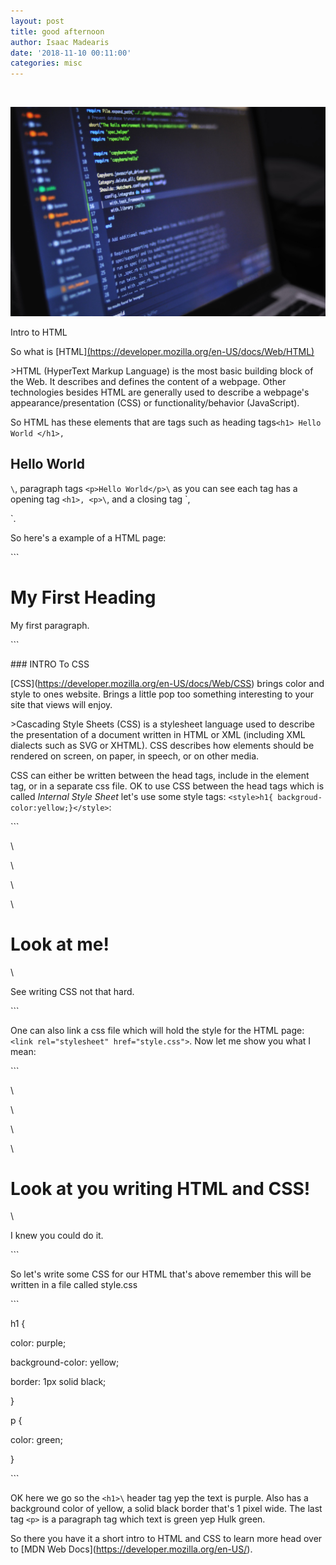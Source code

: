 ```yaml
---
layout: post
title: good afternoon
author: Isaac Madearis
date: '2018-11-10 00:11:00'
categories: misc
---
```

![]()

![](/assets/img/uploads/blur-close-up-code-546819.jpg)

Intro to HTML

So what is \[HTML][(https://developer.mozilla.org/en-US/docs/Web/HTML)](https://developer.mozilla.org/en-US/docs/Web/HTML)

\>HTML (HyperText Markup Language) is the most basic building block of the Web. It describes and defines the content of a webpage. Other technologies besides HTML are generally used to describe a webpage's appearance/presentation (CSS) or functionality/behavior (JavaScript).

So HTML has these elements that are tags such as heading tags`<h1> Hello World </h1>,`<h2>Hello World</h2>`\`, paragraph tags `<p>Hello World</p>\` as you can see each tag has a opening tag `<h1>, <p>\`, and a closing tag \`</h1>,</p>\`. 

So here's a example of a HTML page:

\`\``

<!DOCTYPE html>

<html>

<head>

<title>Page Title</title>

</head>

<body>

<h1>My First Heading</h1>

<p>My first paragraph.</p>

</body>

</html>

\`\``

\### INTRO To CSS

 \[CSS](https://developer.mozilla.org/en-US/docs/Web/CSS) brings color and style to ones website. Brings  a little pop too something interesting to your site that views will enjoy.

\>Cascading Style Sheets (CSS) is a stylesheet language used to describe the presentation of a document written in HTML or XML (including XML dialects such as SVG or XHTML). CSS describes how elements should be rendered on screen, on paper, in speech, or on other media.

CSS can either be written between the head tags, include in the element tag, or in a separate css file. OK to use CSS between the head tags which is called <em>Internal Style Sheet</em> let's use some style tags: `<style>h1{ backgroud-color:yellow;}</style>`:

\`\``

<!DOCTYPE html>

<html>

  <head>

\    <meta charset="utf-8">

\    <title>My CSS experiment</title>

\    <style>

\    body {

\    background-color: yellow;

\    }

   </style>

  </head>

  <body>

\    <h1>Look at me!</h1>

\    <p> See writing CSS not that hard.</p>

  </body>

</html>

\`\``

 One can also link a css file which will hold the style for the HTML page: `<link rel="stylesheet" href="style.css">`. Now let me show you what I mean:

\`\``

<!DOCTYPE html>

<html>

  <head>

\    <meta charset="utf-8">

\    <title>My CSS example</title>

\    <link rel="stylesheet" href="style.css">

  </head>

  <body>

\    <h1>Look at you writing HTML and CSS!</h1>

\    <p>I knew you could do it.</p>

  </body>

</html>

\`\``

So let's write some CSS for our HTML that's above remember this will be written in a file called style.css

\`\``

h1 {

  color: purple;

  background-color: yellow;

  border: 1px solid black;

}

p {

  color: green;

}

\`\``

OK here we go so the `<h1>\` header tag yep the text is purple. Also has a background color of yellow, a solid black border that's 1 pixel wide. The last tag `<p>` is a paragraph tag which text is green yep Hulk green. 

So there you have it a short intro to HTML and CSS to learn more head over to \[MDN Web Docs](https://developer.mozilla.org/en-US/).
